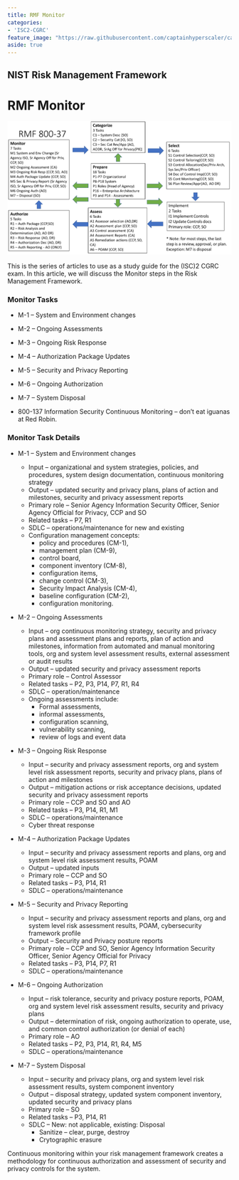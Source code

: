 ```yaml
---
title: RMF Monitor
categories:
- 'ISC2-CGRC'
feature_image: "https://raw.githubusercontent.com/captainhyperscaler/captainhyperscaler.github.io/main/images/2023/banner/banner%20logo_without_background.png"
aside: true
---
```


## NIST Risk Management Framework ##

# RMF Monitor #



![](/images/cgrc/rmf1.png)

This is the series of articles to use as a study guide for the (ISC)2 CGRC exam.  In this article, we will discuss the Monitor steps in the Risk Management Framework.

### Monitor Tasks ###

- M-1 – System and Environment changes
- M-2 – Ongoing Assessments
- M-3 – Ongoing Risk Response
- M-4 – Authorization Package Updates
- M-5 – Security and Privacy Reporting
- M-6 – Ongoing Authorization
- M-7 – System Disposal

- 800-137 Information Security Continuous Monitoring – don’t eat iguanas at Red Robin.


### Monitor Task Details ###

- M-1 – System and Environment changes
  - Input – organizational and system strategies, policies, and procedures, system design documentation, continuous monitoring strategy
  - Output – updated security and privacy plans, plans of action and milestones, security and privacy assessment reports
  - Primary role – Senior Agency Information Security Officer, Senior Agency Official for Privacy, CCP and SO
  - Related tasks – P7, R1
  - SDLC – operations/maintenance for new and existing
  - Configuration management concepts: 
    - policy and procedures (CM-1), 
    - management plan (CM-9), 
    - control board, 
    - component inventory (CM-8), 
    - configuration items, 
    - change control (CM-3), 
    - Security Impact Analysis (CM-4), 
    - baseline configuration (CM-2), 
    - configuration monitoring.

- M-2 – Ongoing Assessments
  - Input – org continuous monitoring strategy, security and privacy plans and assessment plans and reports, plan of action and milestones, information from automated and manual monitoring tools, org and system level assessment results, external assessment or audit results
  - Output – updated security and privacy assessment reports
  - Primary role – Control Assessor
  - Related tasks – P2, P3, P14, P7, R1, R4
  - SDLC – operation/maintenance
  - Ongoing assessments include: 
    - Formal assessments, 
    - informal assessments, 
    - configuration scanning, 
    - vulnerability scanning, 
    - review of logs and event data

- M-3 – Ongoing Risk Response
  - Input – security and privacy assessment reports, org and system level risk assessment reports, security and privacy plans, plans of action and milestones
  - Output – mitigation actions or risk acceptance decisions, updated security and privacy assessment reports
  - Primary role – CCP and SO and AO
  - Related tasks – P3, P14, R1, M1
  - SDLC – operations/maintenance
  - Cyber threat response

- M-4 – Authorization Package Updates
  - Input – security and privacy assessment reports and plans, org and system level risk assessment results, POAM
  - Output – updated inputs
  - Primary role – CCP and SO
  - Related tasks – P3, P14, R1
  - SDLC – operations/maintenance

- M-5 – Security and Privacy Reporting
  - Input – security and privacy assessment reports and plans, org and system level risk assessment results, POAM, cybersecurity framework profile
  - Output – Security and Privacy posture reports
  - Primary role – CCP and SO, Senior Agency Information Security Officer, Senior Agency Official for Privacy
  - Related tasks – P3, P14, P7, R1
  - SDLC – operations/maintenance

- M-6 – Ongoing Authorization
  - Input – risk tolerance, security and privacy posture reports, POAM, org and system level risk assessment results, security and privacy plans
  - Output – determination of risk, ongoing authorization to operate, use, and common control authorization (or denial of each)
  - Primary role – AO
  - Related tasks – P2, P3, P14, R1, R4, M5
  - SDLC – operations/maintenance

- M-7 – System Disposal
  - Input – security and privacy plans, org and system level risk assessment results, system component inventory
  - Output – disposal strategy, updated system component inventory, updated security and privacy plans
  - Primary role – SO
  - Related tasks – P3, P14, R1
  - SDLC – New: not applicable, existing: Disposal
    - Sanitize – clear, purge, destroy
    - Crytographic erasure

Continuous monitoring within your risk management framework creates a methodology for continuous authorization and assessment of security and privacy controls for the system.

